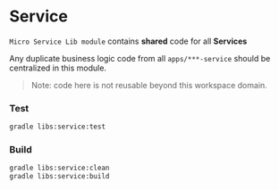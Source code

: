 # Service

`Micro Service Lib module` contains **shared** code for all **Services** 

Any  duplicate business logic code from all `apps/***-service` should be centralized in this module.

> Note: code here is not reusable beyond this workspace domain.
 
### Test
```bash
gradle libs:service:test
```
### Build
```bash
gradle libs:service:clean
gradle libs:service:build
```
